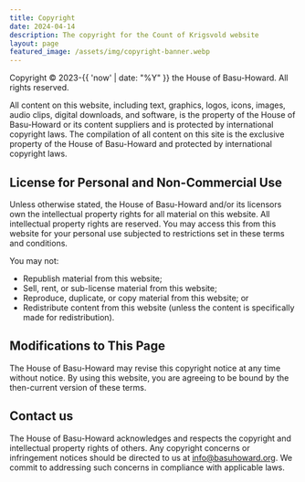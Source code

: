 ```yaml
---
title: Copyright
date: 2024-04-14
description: The copyright for the Count of Krigsvold website
layout: page
featured_image: /assets/img/copyright-banner.webp
---
```


Copyright &copy; 2023-{{ 'now' | date: "%Y" }} the House of 
Basu-Howard.  All rights reserved.

All content on this website, including text, graphics,
logos, icons, images, audio clips, digital downloads, and software,
is the property of the House of Basu-Howard or its content suppliers
and is protected by international copyright laws. The compilation
of all content on this site is the exclusive property of the House
of Basu-Howard and protected by international copyright laws.

## License for Personal and Non-Commercial Use

Unless otherwise stated, the House of Basu-Howard and/or its licensors
own the intellectual property rights for all material on this website. 
All intellectual property rights are reserved. You
may access this from this website for your personal use
subjected to restrictions set in these terms and conditions.

You may not:

* Republish material from this website;
* Sell, rent, or sub-license material from this website;
* Reproduce, duplicate, or copy material from this website; or
* Redistribute content from this website (unless the 
  content is specifically made for redistribution).

## Modifications to This Page

The House of Basu-Howard may revise this copyright notice at any
time without notice. By using this website, you are agreeing to be
bound by the then-current version of these terms.

## Contact us

The House of Basu-Howard acknowledges and respects the copyright
and intellectual property rights of others. Any copyright concerns
or infringement notices should be directed to us at info@basuhoward.org.
We commit to addressing such concerns in compliance with applicable
laws.
